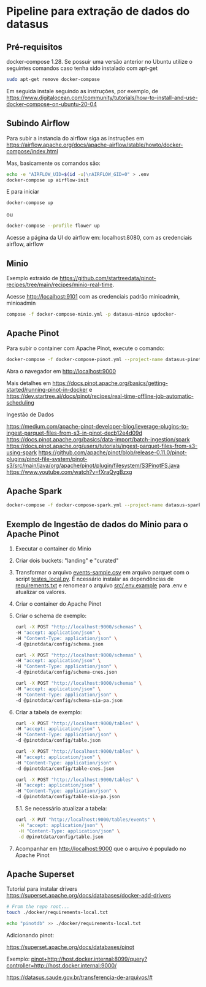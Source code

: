 # Pipeline para extração de dados do datasus

## Pré-requisitos

docker-compose 1.28. Se possuir uma versão anterior no Ubuntu utilize o seguintes comandos caso tenha sido instalado com apt-get

```bash
sudo apt-get remove docker-compose
```

Em seguida instale seguindo as instruções, por exemplo, de <https://www.digitalocean.com/community/tutorials/how-to-install-and-use-docker-compose-on-ubuntu-20-04>

## Subindo Airflow

Para subir a instancia do airflow siga as instruções em <https://airflow.apache.org/docs/apache-airflow/stable/howto/docker-compose/index.html>

Mas, basicamente os comandos são:

```bash
echo -e "AIRFLOW_UID=$(id -u)\nAIRFLOW_GID=0" > .env
docker-compose up airflow-init
```

E para iniciar

```bash
docker-compose up
```

ou

```bash
docker-compose --profile flower up
```

Acesse a página da UI do airflow em: localhost:8080, com as credenciais airflow, airflow

## Minio

Exemplo extraído de <https://github.com/startreedata/pinot-recipes/tree/main/recipes/minio-real-time>.

Acesse <http://localhost:9101> com as credenciais padrão minioadmin, minioadmin

```bash
compose -f docker-compose-minio.yml -p datasus-minio updocker-
```

## Apache Pinot

Para subir o container com Apache Pinot, execute o comando:

```bash
docker-compose -f docker-compose-pinot.yml --project-name datasus-pinot up
```

Abra o navegador em <http://localhost:9000>

Mais detalhes em <https://docs.pinot.apache.org/basics/getting-started/running-pinot-in-docker> e <https://dev.startree.ai/docs/pinot/recipes/real-time-offline-job-automatic-scheduling>

Ingestão de Dados

<https://medium.com/apache-pinot-developer-blog/leverage-plugins-to-ingest-parquet-files-from-s3-in-pinot-decb12e4d09d>
<https://docs.pinot.apache.org/basics/data-import/batch-ingestion/spark>
<https://docs.pinot.apache.org/users/tutorials/ingest-parquet-files-from-s3-using-spark>
<https://github.com/apache/pinot/blob/release-0.11.0/pinot-plugins/pinot-file-system/pinot-s3/src/main/java/org/apache/pinot/plugin/filesystem/S3PinotFS.java>
<https://www.youtube.com/watch?v=fXraQygBzxg>

## Apache Spark

```bash
docker-compose -f docker-compose-spark.yml --project-name datasus-spark up
```

## Exemplo de Ingestão de dados do Minio para o Apache Pinot

1. Executar o container do Minio
2. Criar dois buckets: "landing" e "curated"
3. Transformar o arquivo [events-sample.csv](events-sample.csv) em arquivo parquet com o script [testes_local.py](src/testes_local.py). É ncessário instalar as dependências de [requirements.txt](requirements.txt) e renomear o arquivo [src/.env.example](src/.env.example) para .env e atualizar os valores.
4. Criar o container do Apache Pinot
5. Criar o schema de exemplo:

   ```sh
   curl -X POST "http://localhost:9000/schemas" \
   -H "accept: application/json" \
   -H "Content-Type: application/json" \
   -d @pinotdata/config/schema.json
   ```

   ```sh
   curl -X POST "http://localhost:9000/schemas" \
   -H "accept: application/json" \
   -H "Content-Type: application/json" \
   -d @pinotdata/config/schema-cnes.json
   ```

   ```sh
   curl -X POST "http://localhost:9000/schemas" \
   -H "accept: application/json" \
   -H "Content-Type: application/json" \
   -d @pinotdata/config/schema-sia-pa.json
   ```

6. Criar a tabela de exemplo:

   ```sh
   curl -X POST "http://localhost:9000/tables" \
   -H "accept: application/json" \
   -H "Content-Type: application/json" \
   -d @pinotdata/config/table.json
   ```

   ```sh
   curl -X POST "http://localhost:9000/tables" \
   -H "accept: application/json" \
   -H "Content-Type: application/json" \
   -d @pinotdata/config/table-cnes.json
   ```

   ```sh
   curl -X POST "http://localhost:9000/tables" \
   -H "accept: application/json" \
   -H "Content-Type: application/json" \
   -d @pinotdata/config/table-sia-pa.json
   ```

   5.1. Se necessário atualizar a tabela:

   ```sh
   curl -X PUT "http://localhost:9000/tables/events" \
    -H "accept: application/json" \
    -H "Content-Type: application/json" \
    -d @pinotdata/config/table.json
   ```

7. Acompanhar em <http://localhost:9000> que o arquivo é populado no Apache Pinot

## Apache Superset

Tutorial para instalar drivers <https://superset.apache.org/docs/databases/docker-add-drivers>

```sh
# From the repo root...
touch ./docker/requirements-local.txt
```

```sh
echo "pinotdb" >> ./docker/requirements-local.txt
```

Adicionando pinot:

<https://superset.apache.org/docs/databases/pinot>

Exemplo:
<pinot+http://host.docker.internal:8099/query?controller=http://host.docker.internal:9000/>

https://datasus.saude.gov.br/transferencia-de-arquivos/#
